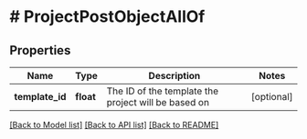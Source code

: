 # # ProjectPostObjectAllOf

## Properties

Name | Type | Description | Notes
------------ | ------------- | ------------- | -------------
**template_id** | **float** | The ID of the template the project will be based on | [optional]

[[Back to Model list]](../../README.md#models) [[Back to API list]](../../README.md#endpoints) [[Back to README]](../../README.md)

